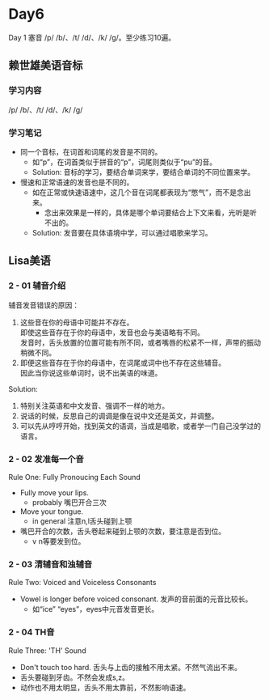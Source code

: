 # Day6

Day 1 塞音 /p/ /b/、/t/ /d/、/k/ /g/。至少练习10遍。

## 赖世雄美语音标
### 学习内容
/p/ /b/、/t/ /d/、/k/ /g/
### 学习笔记
- 同一个音标，在词首和词尾的发音是不同的。
  - 如“p”，在词首类似于拼音的“p”，词尾则类似于“pu”的音。
  - Solution: 音标的学习，要结合单词来学，要结合单词的不同位置来学。
- 慢速和正常语速的发音也是不同的。
  - 如在正常或快速语速中，这几个音在词尾都表现为“憋气”，而不是念出来。
    - 念出来效果是一样的，具体是哪个单词要结合上下文来看，光听是听不出的。
  - Solution: 发音要在具体语境中学，可以通过唱歌来学习。

## Lisa美语
### 2 - 01 辅音介绍
辅音发音错误的原因：
1. 这些音在你的母语中可能并不存在。  
即使这些音存在于你的母语中，发音也会与美语略有不同。  
发音时，舌头放置的位置可能有所不同，或者嘴唇的松紧不一样，声带的振动稍微不同。
2. 即便这些音存在于你的母语中，在词尾或词中也不存在这些辅音。  
因此当你说这些单词时，说不出美语的味道。

Solution:
1. 特别关注英语和中文发音、强调不一样的地方。
2. 说话的时候，反思自己的调调是像在说中文还是英文，并调整。
3. 可以先从哼哼开始，找到英文的语调，当成是唱歌，或者学一门自己没学过的语言。

### 2 - 02 发准每一个音 
Rule One: Fully Pronoucing Each Sound

- Fully move your lips.
  - probably 嘴巴开合三次
- Move your tongue.
  - in general 注意n,l舌头碰到上颚
- 嘴巴开合的次数，舌头卷起来碰到上颚的次数，要注意是否到位。
  - v n等要发到位。

### 2 - 03 清辅音和浊辅音
Rule Two: Voiced and Voiceless Consonants

- Vowel is longer before voiced consonant.
发声的音前面的元音比较长。
  - 如“ice” “eyes”，eyes中元音发音更长。

### 2 - 04 TH音
Rule Three: 'TH' Sound

- Don't touch too hard.
舌头与上齿的接触不用太紧。不然气流出不来。
- 舌头要碰到牙齿。不然会发成s,z。
- 动作也不用太明显，舌头不用太靠前，不然影响语速。
